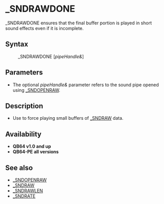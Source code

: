 <style>pre.codeide, pre.outputfixed, .outputcrt0 { background-color: #000 !important; color: #FFF !important; }</style><!DOCTYPE html>
<html class="client-nojs" dir="ltr" lang="en">
<head>
<title>_SNDRAWDONE - QB64 Phoenix Edition Wiki</title>
</head>
<body class="mediawiki ltr sitedir-ltr mw-hide-empty-elt ns-0 ns-subject page-SNDRAWDONE rootpage-SNDRAWDONE skin-vector action-view skin-vector-legacy vector-feature-language-in-header-enabled vector-feature-language-in-main-page-header-disabled vector-feature-language-alert-in-sidebar-disabled vector-feature-sticky-header-disabled vector-feature-sticky-header-edit-disabled vector-feature-table-of-contents-disabled vector-feature-visual-enhancement-next-disabled">
<div class="mw-body" id="content" role="main">
<a id="top"></a>
<h1 class="firstHeading mw-first-heading" id="firstHeading">_SNDRAWDONE</h1>
<div class="vector-body" id="bodyContent">
<div class="mw-body-content mw-content-ltr" dir="ltr" id="mw-content-text" lang="en"><div class="mw-parser-output"><p><a class="mw-selflink selflink">_SNDRAWDONE</a> ensures that the final buffer portion is played in short sound effects even if it is incomplete.
</p>
<h2><span class="mw-headline" id="Syntax">Syntax</span></h2>
<dl><dd><a class="mw-selflink selflink">_SNDRAWDONE</a> [<i>pipeHandle&amp;</i>]</dd></dl>
<p>
</p>
<h2><span class="mw-headline" id="Parameters">Parameters</span></h2>
<ul><li>The optional <i>pipeHandle&amp;</i> parameter refers to the sound pipe opened using <a href="SNDOPENRAW" title="SNDOPENRAW">_SNDOPENRAW</a>.</li></ul>
<p>
</p>
<h2><span class="mw-headline" id="Description">Description</span></h2>
<ul><li>Use to force playing small buffers of <a href="SNDRAW" title="SNDRAW">_SNDRAW</a> data.</li></ul>
<p>
</p>
<h2><span class="mw-headline" id="Availability">Availability</span></h2>
<ul><li><b>QB64 v1.0 and up</b></li>
<li><b>QB64-PE all versions</b></li></ul>
<p>
</p>
<h2><span class="mw-headline" id="See_also">See also</span></h2>
<ul><li><a href="SNDOPENRAW" title="SNDOPENRAW">_SNDOPENRAW</a></li>
<li><a href="SNDRAW" title="SNDRAW">_SNDRAW</a></li>
<li><a href="SNDRAWLEN" title="SNDRAWLEN">_SNDRAWLEN</a></li>
<li><a href="SNDRATE" title="SNDRATE">_SNDRATE</a></li></ul>
<p>
</p>
<!-- 
NewPP limit report
Cached time: 20240715062505
Cache expiry: 86400
Reduced expiry: false
Complications: [show‐toc]
CPU time usage: 0.032 seconds
Real time usage: 0.048 seconds
Preprocessor visited node count: 27/1000000
Post‐expand include size: 655/2097152 bytes
Template argument size: 22/2097152 bytes
Highest expansion depth: 3/100
Expensive parser function count: 0/100
Unstrip recursion depth: 0/20
Unstrip post‐expand size: 0/5000000 bytes
-->
<!--
Transclusion expansion time report (%,ms,calls,template)
100.00%   23.582      1 -total
 16.03%    3.781      1 Template:PageSyntax
 14.85%    3.503      1 Template:PageDescription
 13.36%    3.150      2 Template:Parameter
 12.87%    3.036      1 Template:PageSeeAlso
 12.53%    2.956      1 Template:PageAvailability
 12.48%    2.944      1 Template:PageNavigation
 11.93%    2.813      1 Template:PageParameters
-->
<!-- Saved in parser cache with key qb64pnix_mw19894-mwmb_:pcache:idhash:346-0!canonical and timestamp 20240715062505 and revision id 6257.
 -->
</div>
</div>
</div>
</div>
</body>
</html>